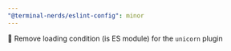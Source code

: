 ```yaml
---
"@terminal-nerds/eslint-config": minor
---
```


🔧 Remove loading condition (is ES module) for the `unicorn` plugin
